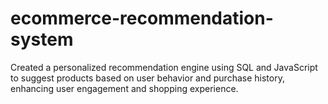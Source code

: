 # ecommerce-recommendation-system
Created a personalized recommendation engine using SQL and JavaScript to suggest products based on user behavior and purchase history, enhancing user engagement and shopping experience.
